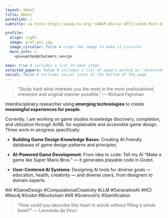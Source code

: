 ```yaml
---
layout: about
title: About
permalink: /
subtitle: <a href='https://wasp-hs.org/'>WASP-HS</a> Affiliated Post-doctoral Fellow @ <a href='https://www.chalmers.se/en/persons/xuechen/'>Chalmers University of Technology <br><br> </a>

profile:
  align: right
  image: prof_pic.jpg
  image_circular: false # crops the image to make it circular
  more_info: >
    <p>xuechen@chalmers.se</p>

news: true # includes a list of news items
selected_papers: false # includes a list of papers marked as "selected={true}"
social: false # includes social icons at the bottom of the page
---
```


> "Study hard what interests you the most in the most undisciplined, irreverent and original manner possible."
> — Richard Feynman


Interdisciplinary researcher using **emerging technologies** to create **meaningful experiences for people**.

Currently, I am working on game studies knowledge discovery, completion, and utilization through AI/ML for explainable and accessible game design. Three work-in-progress specifically:

- **Building Game Design Knowledge Bases**: Creating AI-friendly databases of game design patterns and principles.

- **AI-Powered Game Development**: From idea to code: Tell my AI “Make a game like Super Mario Bros.” — it generates playable code in Godot.

- **User-Centered AI Systems**: Designing AI tools for diverse goals — education, health, creativity — and diverse users, from designers to domain experts.

#AI #GameDesign #ComputationalCreativity #LLM #GenerativeAI #HCI #Neo4j #Godot #Blockchain #AR #ScienceViz #Gamification


> "How could you describe this heart in words without filling a whole book?"
> — Leonardo da Vinci
